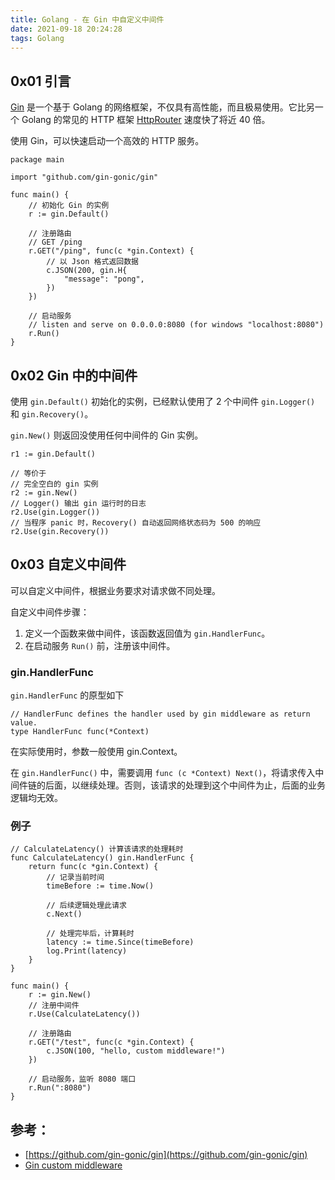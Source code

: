 ```yaml
---
title: Golang - 在 Gin 中自定义中间件
date: 2021-09-18 20:24:28
tags: Golang
---
```


## 0x01 引言

[Gin](https://github.com/gin-gonic/gin) 是一个基于 Golang 的网络框架，不仅具有高性能，而且极易使用。它比另一个 Golang 的常见的 HTTP 框架 [HttpRouter](https://github.com/julienschmidt/httprouter) 速度快了将近 40 倍。

使用 Gin，可以快速启动一个高效的 HTTP 服务。

```golang
package main

import "github.com/gin-gonic/gin"

func main() {
    // 初始化 Gin 的实例
    r := gin.Default()

    // 注册路由
    // GET /ping
    r.GET("/ping", func(c *gin.Context) {
        // 以 Json 格式返回数据
        c.JSON(200, gin.H{
            "message": "pong",
        })
    })

    // 启动服务
    // listen and serve on 0.0.0.0:8080 (for windows "localhost:8080")
    r.Run()
}
```

## 0x02 Gin 中的中间件

使用 `gin.Default()` 初始化的实例，已经默认使用了 2 个中间件 `gin.Logger()` 和 `gin.Recovery()`。

`gin.New()` 则返回没使用任何中间件的 Gin 实例。

```golang
r1 := gin.Default()

// 等价于
// 完全空白的 gin 实例
r2 := gin.New()
// Logger() 输出 gin 运行时的日志
r2.Use(gin.Logger())
// 当程序 panic 时，Recovery() 自动返回网络状态码为 500 的响应
r2.Use(gin.Recovery())
```

## 0x03 自定义中间件

可以自定义中间件，根据业务要求对请求做不同处理。

自定义中间件步骤：

1. 定义一个函数来做中间件，该函数返回值为 `gin.HandlerFunc`。
2. 在启动服务 `Run()` 前，注册该中间件。

### gin.HandlerFunc

`gin.HandlerFunc` 的原型如下

```golang
// HandlerFunc defines the handler used by gin middleware as return value.
type HandlerFunc func(*Context)
```

在实际使用时，参数一般使用 gin.Context。

在 `gin.HandlerFunc()` 中，需要调用 `func (c *Context) Next()`，将请求传入中间件链的后面，以继续处理。否则，该请求的处理到这个中间件为止，后面的业务逻辑均无效。

### 例子

```golang
// CalculateLatency() 计算该请求的处理耗时
func CalculateLatency() gin.HandlerFunc {
    return func(c *gin.Context) {
        // 记录当前时间
        timeBefore := time.Now()

        // 后续逻辑处理此请求
        c.Next()

        // 处理完毕后，计算耗时
        latency := time.Since(timeBefore)
        log.Print(latency)
    }
}

func main() {
	r := gin.New()
    // 注册中间件
	r.Use(CalculateLatency())

    // 注册路由
	r.GET("/test", func(c *gin.Context) {
		c.JSON(100, "hello, custom middleware!")
	})

    // 启动服务，监听 8080 端口
	r.Run(":8080")
}
```

## 参考：
- [https://github.com/gin-gonic/gin](https://github.com/gin-gonic/gin)
- [Gin custom middleware](https://github.com/gin-gonic/gin#custom-middleware)
